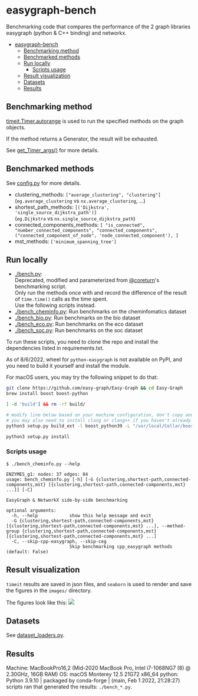 # easygraph-bench

Benchmarking code that compares the performance of the 2 graph libraries easygraph (python & C++ binding) and networkx.

- [easygraph-bench](#easygraph-bench)
  - [Benchmarking method](#benchmarking-method)
  - [Benchmarked methods](#benchmarked-methods)
  - [Run locally](#run-locally)
    - [Scripts usage](#scripts-usage)
  - [Result visualization](#result-visualization)
  - [Datasets](#datasets)
  - [Results](#results)

## Benchmarking method

[timeit.Timer.autorange](https://docs.python.org/3.10/library/timeit.html#timeit.Timer.autorange) is used to run the specified methods on the graph objects.

If the method returns a Generator, the result will be exhausted.

See [get_Timer_args()](https://github.com/tddschn/easygraph-bench/blob/69cc89889e39386f495b7fa07be3116443cc9356/utils.py#L191) for more details.
 
## Benchmarked methods

See [config.py](./config.py) for more details.

- clustering_methods: `["average_clustering", "clustering"]`  
    (`eg.average_clustering` vs `nx.average_clustering`, ...)
- shortest_path_methods: `[('Dijkstra', 'single_source_dijkstra_path')]`  
    (`eg.Dijkstra` vs `nx.single_source_dijkstra_path`)
- connected_components_methods: `[ "is_connected", "number_connected_components", "connected_components", ("connected_component_of_node", 'node_connected_component'), ]`
- mst_methods: `['minimum_spanning_tree']`

## Run locally
- [./bench.py](./bench.py):  
   Deprecated, modified and parameterized from [@coreturn](https://github.com/coreturn)'s benchmarking script.  
   Only run the methods once with and record the difference of the result of `time.time()` calls as the time spent.  
   Use the following scripts instead.
- [./bench_cheminfo.py](./bench_cheminfo.py): Run benchmarks on the cheminfomatics dataset
- [./bench_bio.py](./bench_bio.py): Run benchmarks on the bio dataset
- [./bench_eco.py](./bench_eco.py): Run benchmarks on the eco dataset
- [./bench_soc.py](./bench_soc.py): Run benchmarks on the soc dataset

To run these scripts, you need to clone the repo and install the dependencies listed in requirements.txt.

As of 8/6/2022, wheel for `python-easygraph` is not available on PyPI, and you need to build it yourself and install the module.

For macOS users, you may try the following snippet to do that:

```bash
git clone https://github.com/easy-graph/Easy-Graph && cd Easy-Graph
brew install boost boost-python

[ -d 'build'] && rm -rf build/

# modify line below based on your machine configuration, don't copy and run verbatim!
# you may also need to install clang or clang++ if you haven't already.
python3 setup.py build_ext -l boost_python39 -L "/usr/local/Cellar/boost-python3/1.79.0/lib" -I "/usr/local/Cellar/boost/1.79.0/include"

python3 setup.py install
```

### Scripts usage

```
$ ./bench_cheminfo.py --help

ENZYMES_g1: nodes: 37 edges: 84
usage: bench_cheminfo.py [-h] [-G {clustering,shortest-path,connected-components,mst} [{clustering,shortest-path,connected-components,mst} ...]] [-C]

EasyGraph & NetworkX side-by-side benchmarking

optional arguments:
  -h, --help            show this help message and exit
  -G {clustering,shortest-path,connected-components,mst} [{clustering,shortest-path,connected-components,mst} ...], --method-group {clustering,shortest-path,connected-components,mst} [{clustering,shortest-path,connected-components,mst} ...]
  -C, --skip-cpp-easygraph, --skip-ceg
                        Skip benchmarking cpp_easygraph methods (default: False)
```

## Result visualization

`timeit` results are saved in json files, and `seaborn` is used to render and save the figures in the `images/` directory.

The figures look like this:
![](images-public/cheminfomatics/average_clustering.png)


## Datasets

See [dataset_loaders.py](./dataset_loaders.py).


## Results

Machine: MacBookPro16,2 (Mid-2020 MacBook Pro, Intel i7-1068NG7 (8) @ 2.30GHz, 16GB RAM)
OS: macOS Monterey 12.5 21G72 x86_64
python: Python 3.9.10 | packaged by conda-forge | (main, Feb  1 2022, 21:28:27)
scripts ran that generated the results: `./bench_*.py`.

<!-- the markdown code below this line is auto generated by `./gen_results_markdown.py` -->